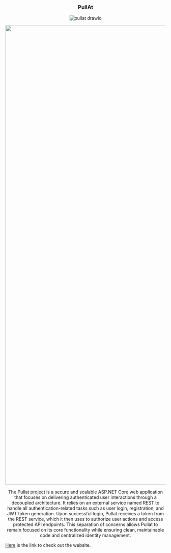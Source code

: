 <div align="center">
  <h3 align="center">PullAt</h3>
 
![pullat drawio](https://github.com/user-attachments/assets/318e6fb5-c57a-4b17-8150-e414c829772d)

<img width="1441" alt="Screenshot 2025-04-14 at 3 03 34 PM" src="https://github.com/user-attachments/assets/2cd495c7-ff3a-48b5-9145-585b16f3dded" />
  
  <p>The Pullat project is a secure and scalable ASP.NET Core web application that focuses on delivering authenticated user interactions through a decoupled architecture. It relies on an external service named REST to handle all authentication-related tasks such as user login, registration, and JWT token generation. Upon successful login, Pullat receives a token from the REST service, which it then uses to authorize user actions and access protected API endpoints. This separation of concerns allows Pullat to remain focused on its core functionality while ensuring clean, maintainable code and centralized identity management.</p>
</div>

[Here](http://144.91.99.115:5134) is the link to check out the website.


